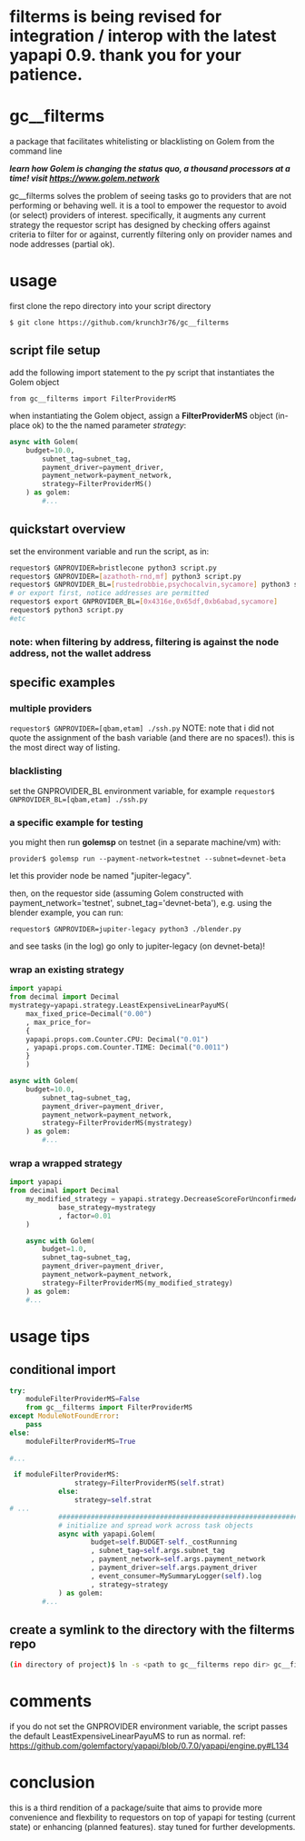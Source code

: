# filterms is being revised for integration / interop with the latest yapapi 0.9. thank you for your patience.

# gc__filterms
a package that facilitates whitelisting or blacklisting on Golem from the command line

_**learn how Golem is changing the status quo, a thousand processors at a time! visit https://www.golem.network**_

gc__filterms solves the problem of seeing tasks go to providers that are not performing or behaving well. it is a tool to empower the requestor to avoid (or select) providers of interest. specifically, it augments any current strategy the requestor script has designed by checking offers against criteria to filter for or against, currently filtering only on provider names and node addresses (partial ok).

# usage
first clone the repo directory into your script directory

`$ git clone https://github.com/krunch3r76/gc__filterms`


## script file setup

add the following import statement to the py script that instantiates the Golem object

`from gc__filterms import FilterProviderMS`

when instantiating the Golem object, assign a **FilterProviderMS** object (in-place ok) to the the named parameter _strategy_:

```python
async with Golem(
	budget=10.0,
        subnet_tag=subnet_tag,
        payment_driver=payment_driver,
        payment_network=payment_network,
        strategy=FilterProviderMS()
    ) as golem:
        #...
```
## quickstart overview
set the environment variable and run the script, as in:
```bash
requestor$ GNPROVIDER=bristlecone python3 script.py
requestor$ GNPROVIDER=[azathoth-rnd,mf] python3 script.py
requestor$ GNPROVIDER_BL=[rustedrobbie,psychocalvin,sycamore] python3 script.py
# or export first, notice addresses are permitted
requestor$ export GNPROVIDER_BL=[0x4316e,0x65df,0xb6abad,sycamore]
requestor$ python3 script.py
#etc
```
### note: when filtering by address, filtering is against the node address, not the wallet address

## specific examples

### multiple providers
`requestor$ GNPROVIDER=[qbam,etam] ./ssh.py`
NOTE: note that i did not quote the assignment of the bash variable (and there are no spaces!). this is the most direct way of listing.

### blacklisting
set the GNPROVIDER_BL environment variable, for example
`requestor$ GNPROVIDER_BL=[qbam,etam] ./ssh.py`

### a specific example for testing
you might then run **golemsp** on testnet (in a separate machine/vm) with:

`provider$ golemsp run --payment-network=testnet --subnet=devnet-beta`

let this provider node be named "jupiter-legacy". 

then, on the requestor side (assuming Golem constructed with payment_network='testnet',  subnet_tag='devnet-beta'), e.g. using the blender example, you can run:

`requestor$ GNPROVIDER=jupiter-legacy python3 ./blender.py`

and see tasks (in the log) go only to jupiter-legacy (on devnet-beta)!

### wrap an existing strategy
```python
import yapapi
from decimal import Decimal
mystrategy=yapapi.strategy.LeastExpensiveLinearPayuMS(
    max_fixed_price=Decimal("0.00")
    , max_price_for=
    {
	yapapi.props.com.Counter.CPU: Decimal("0.01")
	, yapapi.props.com.Counter.TIME: Decimal("0.0011")
	}
    ) 

async with Golem(
	budget=10.0,
        subnet_tag=subnet_tag,
        payment_driver=payment_driver,
        payment_network=payment_network,
        strategy=FilterProviderMS(mystrategy)
    ) as golem:
        #...
```

### wrap a wrapped strategy
```python
import yapapi
from decimal import Decimal
    my_modified_strategy = yapapi.strategy.DecreaseScoreForUnconfirmedAgreement(
            base_strategy=mystrategy
            , factor=0.01
    )

    async with Golem(
        budget=1.0,
        subnet_tag=subnet_tag,
        payment_driver=payment_driver,
        payment_network=payment_network,
        strategy=FilterProviderMS(my_modified_strategy)
    ) as golem:
	#...
```

# usage tips
## conditional import
```python
try:
    moduleFilterProviderMS=False
    from gc__filterms import FilterProviderMS
except ModuleNotFoundError:
    pass
else:
    moduleFilterProviderMS=True
    
#...

 if moduleFilterProviderMS:
                strategy=FilterProviderMS(self.strat)
            else:
                strategy=self.strat
# ...
            ############################################################################\
            # initialize and spread work across task objects                            #
            async with yapapi.Golem(
                    budget=self.BUDGET-self._costRunning
                    , subnet_tag=self.args.subnet_tag
                    , payment_network=self.args.payment_network
                    , payment_driver=self.args.payment_driver
                    , event_consumer=MySummaryLogger(self).log
                    , strategy=strategy
            ) as golem:
	    #...
```
## create a symlink to the directory with the filterms repo
```bash
(in directory of project)$ ln -s <path to gc__filterms repo dir> gc__filterms
```

# comments
if you do not set the GNPROVIDER environment variable, the script passes the default LeastExpensiveLinearPayuMS to run as normal.
ref: https://github.com/golemfactory/yapapi/blob/0.7.0/yapapi/engine.py#L134

# conclusion
this is a third rendition of a package/suite that aims to provide more convenience and flexbility to requestors on top of yapapi for testing (current state) or enhancing (planned features). stay tuned for further developments.

